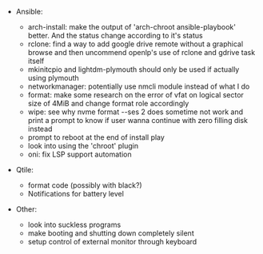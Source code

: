 - Ansible:
  - arch-install: make the output of 'arch-chroot ansible-playbook' better. And the status change according to it's status
  - rclone: find a way to add google drive remote without a graphical browse and then uncommend openlp's use of rclone and gdrive task itself
  - mkinitcpio and lightdm-plymouth should only be used if actually using plymouth
  - networkmanager: potentially use nmcli module instead of what I do
  - format: make some research on the error of vfat on logical sector size of 4MiB and change format role accordingly
  - wipe: see why nvme format --ses 2 does sometime not work and print a prompt to know if user wanna continue with zero filling disk instead
  - prompt to reboot at the end of install play
  - look into using the 'chroot' plugin
  - oni: fix LSP support automation

- Qtile:
  - format code (possibly with black?)
  - Notifications for battery level

- Other:
  - look into suckless programs
  - make booting and shutting down completely silent
  - setup control of external monitor through keyboard
